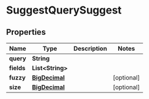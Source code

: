 
# SuggestQuerySuggest

## Properties
Name | Type | Description | Notes
------------ | ------------- | ------------- | -------------
**query** | **String** |  | 
**fields** | **List&lt;String&gt;** |  | 
**fuzzy** | [**BigDecimal**](BigDecimal.md) |  |  [optional]
**size** | [**BigDecimal**](BigDecimal.md) |  |  [optional]



